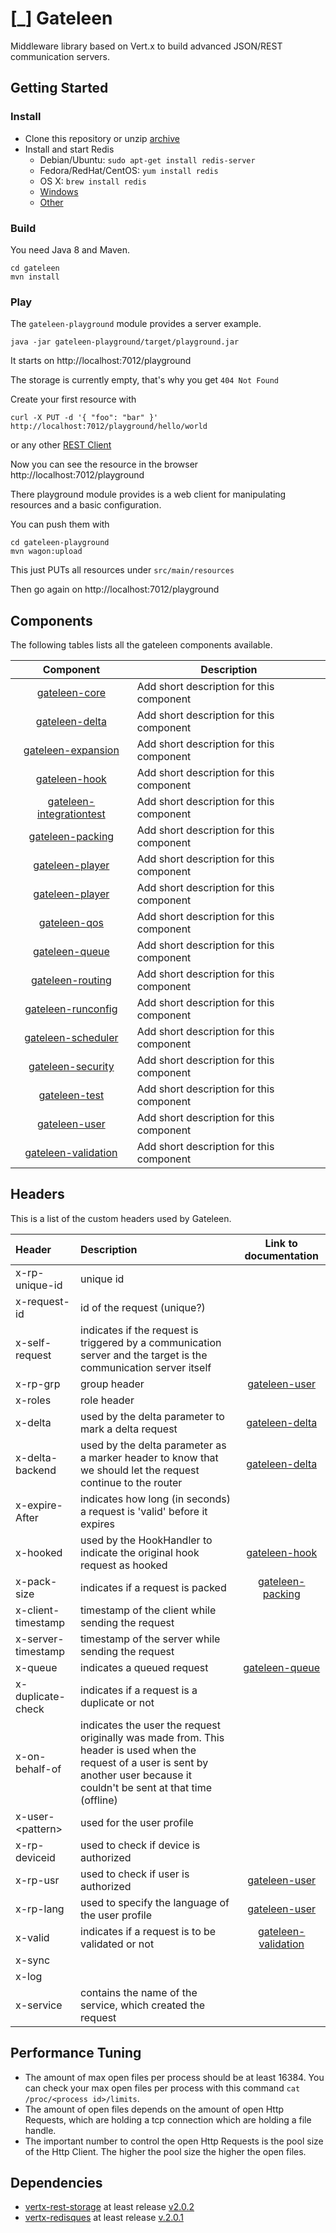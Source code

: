 # [\_] Gateleen
Middleware library based on Vert.x to build advanced JSON/REST communication servers.

## Getting Started
### Install
* Clone this repository or unzip [archive](archive/master.zip)
* Install and start Redis
  * Debian/Ubuntu: `sudo apt-get install redis-server`
  * Fedora/RedHat/CentOS: `yum install redis`
  * OS X: `brew install redis`
  * [Windows](https://github.com/MSOpenTech/redis/releases/download/win-2.8.2400/Redis-x64-2.8.2400.zip)
  * [Other](http://redis.io/download)

### Build
You need Java 8 and Maven.
```
cd gateleen
mvn install
```
### Play
The `gateleen-playground` module provides a server example.
```
java -jar gateleen-playground/target/playground.jar
```
It starts on http://localhost:7012/playground

The storage is currently empty, that's why you get `404 Not Found`

Create your first resource with
```
curl -X PUT -d '{ "foo": "bar" }' http://localhost:7012/playground/hello/world
```
or any other [REST Client](https://www.google.ch/?q=rest+client)

Now you can see the resource in the browser http://localhost:7012/playground

There playground module provides is a web client for manipulating resources and a basic configuration.

You can push them with
```
cd gateleen-playground
mvn wagon:upload
```
This just PUTs all resources under `src/main/resources`

Then go again on http://localhost:7012/playground

## Components
The following tables lists all the gateleen components available.

| Component                                                                         | Description                              |
|:---------------------------------------------------------------------------------:| ---------------------------------------- |
| [gateleen-core](gateleen-core/README_core.md)                                     | Add short description for this component |
| [gateleen-delta](gateleen-delta/README_delta.md)                                  | Add short description for this component |
| [gateleen-expansion](gateleen-expansion/README_expansion.md)                      | Add short description for this component |
| [gateleen-hook](gateleen-hook/README_hook.md)                                     | Add short description for this component |
| [gateleen-integrationtest](gateleen-integrationtest/README_integrationtest.md)    | Add short description for this component |
| [gateleen-packing](gateleen-packing/README_packing.md)                            | Add short description for this component |
| [gateleen-player](gateleen-player/README_player.md)                               | Add short description for this component |
| [gateleen-player](gateleen-playground/README_player.md)                               | Add short description for this component |
| [gateleen-qos](gateleen-qos/README_qos.md)                                        | Add short description for this component |
| [gateleen-queue](gateleen-queue/README_queue.md)                                  | Add short description for this component |
| [gateleen-routing](gateleen-routing/README_routing.md)                            | Add short description for this component |
| [gateleen-runconfig](gateleen-runconfig/README_runconfig.md)                      | Add short description for this component |
| [gateleen-scheduler](gateleen-scheduler/README_scheduler.md)                      | Add short description for this component |
| [gateleen-security](gateleen-security/README_security.md)                         | Add short description for this component |
| [gateleen-test](gateleen-test/README_test.md)                                     | Add short description for this component |
| [gateleen-user](gateleen-user/README_user.md)                                     | Add short description for this component |
| [gateleen-validation](gateleen-validation/README_validation.md)                   | Add short description for this component |

## Headers
This is a list of the custom headers used by Gateleen.

| Header             | Description                              | Link to documentation |
|:------------------ | :--------------------------------------- | :---------------------:|
| x-rp-unique-id     | unique id | |
| x-request-id       | id of the request (unique?) | |
| x-self-request     | indicates if the request is triggered by a communication server and the target is the communication server itself | |
| x-rp-grp           | group header | [gateleen-user](gateleen-user/README_user.md) |
| x-roles            | role header | |
| x-delta            | used by the delta parameter to mark a delta request | [gateleen-delta](gateleen-delta/README_delta.md) |
| x-delta-backend    | used by the delta parameter as a marker header to know that we should let the request continue to the router | [gateleen-delta](gateleen-delta/README_delta.md) |
| x-expire-After     | indicates how long (in seconds) a request is 'valid' before it expires | |
| x-hooked           | used by the HookHandler to indicate the original hook request as hooked | [gateleen-hook](gateleen-hook/README_hook.md) |
| x-pack-size        | indicates if a request is packed | [gateleen-packing](gateleen-packing/README_packing.md) |
| x-client-timestamp | timestamp of the client while sending the request | |
| x-server-timestamp | timestamp of the server while sending the request | |
| x-queue            | indicates a queued request | [gateleen-queue](gateleen-queue/README_queue.md) |
| x-duplicate-check  | indicates if a request is a duplicate or not | |
| x-on-behalf-of     | indicates the user the request originally was made from. This header is used when the request of a user is sent by another user because it couldn't be sent at that time (offline) | |
| x-user-\<pattern\> | used for the user profile | |
| x-rp-deviceid      | used to check if device is authorized | |
| x-rp-usr           | used to check if user is authorized | [gateleen-user](gateleen-user/README_user.md) |
| x-rp-lang          | used to specify the language of the user profile | [gateleen-user](gateleen-user/README_user.md) |
| x-valid            | indicates if a request is to be validated or not | [gateleen-validation](gateleen-validation/README_validation.md) |
| x-sync             |  | |
| x-log              |  | |
| x-service          | contains the name of the service, which created the request | |

## Performance Tuning
* The amount of max open files per process should be at least 16384. You can check your max open files per process with this command `cat /proc/<process id>/limits`.
* The amount of open files depends on the amount of open Http Requests, which are holding a tcp connection which are holding a file handle.
* The important number to control the open Http Requests is the pool size of the Http Client. The higher the pool size the higher the open files.

## Dependencies
* [vertx-rest-storage](https://github.com/swisspush/vertx-rest-storage) at least release [v2.0.2](https://github.com/swisspush/vertx-rest-storage/releases/tag/v2.0.2)
* [vertx-redisques](https://github.com/swisspush/vertx-redisques) at least release [v.2.0.1](https://github.com/swisspush/vertx-redisques/releases/tag/2.0.1)
